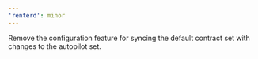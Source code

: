 ```yaml
---
'renterd': minor
---
```


Remove the configuration feature for syncing the default contract set with changes to the autopilot set.
